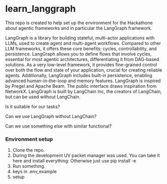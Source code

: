 # learn_langgraph

This repo is created to help set up the environment for the Hackathone about agentic frameworks and in particular the LangGraph framework.

LangGraph is a library for building stateful, multi-actor applications with LLMs, used to create agent and multi-agent workflows. Compared to other LLM frameworks, it offers these core benefits: cycles, controllability, and persistence. LangGraph allows you to define flows that involve cycles, essential for most agentic architectures, differentiating it from DAG-based solutions. As a very low-level framework, it provides fine-grained control over both the flow and state of your application, crucial for creating reliable agents. Additionally, LangGraph includes built-in persistence, enabling advanced human-in-the-loop and memory features. LangGraph is inspired by Pregel and Apache Beam. The public interface draws inspiration from NetworkX. LangGraph is built by LangChain Inc, the creators of LangChain, but can be used without LangChain.

Is it suitable for our tasks?

Can we use LangGraph without LangChain?

Can we use something else with similar functional?

### Environment setup

1. Clone the repo.
2. During the development UV packet manager was used. You can take it here and install everything:
   Otherwise just use pip install -e
3. Run something.
4. keys in .env_example
5. setup
